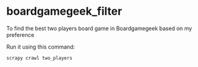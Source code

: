 # boardgamegeek_filter
To find the best two players board game in Boardgamegeek based on my preference

Run it using this command:

```
scrapy crawl two_players
```
